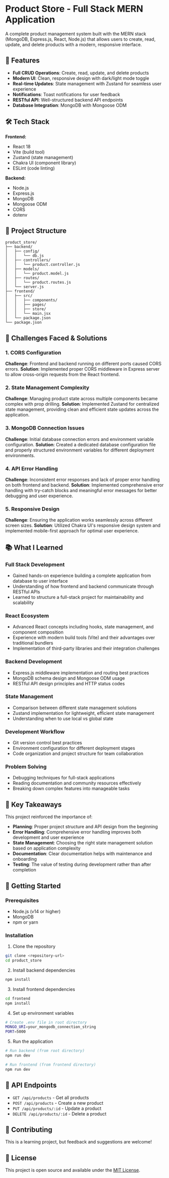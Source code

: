 # Product Store - Full Stack MERN Application

A complete product management system built with the MERN stack (MongoDB, Express.js, React, Node.js) that allows users to create, read, update, and delete products with a modern, responsive interface.

## 🚀 Features

- **Full CRUD Operations**: Create, read, update, and delete products
- **Modern UI**: Clean, responsive design with dark/light mode toggle
- **Real-time Updates**: State management with Zustand for seamless user experience
- **Notifications**: Toast notifications for user feedback
- **RESTful API**: Well-structured backend API endpoints
- **Database Integration**: MongoDB with Mongoose ODM

## 🛠️ Tech Stack

**Frontend:**
- React 18
- Vite (build tool)
- Zustand (state management)
- Chakra UI (component library)
- ESLint (code linting)

**Backend:**
- Node.js
- Express.js
- MongoDB
- Mongoose ODM
- CORS
- dotenv

## 📁 Project Structure

```
product_store/
├── backend/
│   ├── config/
│   │   └── db.js
│   ├── controllers/
│   │   └── product.controller.js
│   ├── models/
│   │   └── product.model.js
│   ├── routes/
│   │   └── product.routes.js
│   └── server.js
├── frontend/
│   ├── src/
│   │   ├── components/
│   │   ├── pages/
│   │   ├── store/
│   │   └── main.jsx
│   └── package.json
└── package.json
```

## 🚧 Challenges Faced & Solutions

### 1. **CORS Configuration**
**Challenge**: Frontend and backend running on different ports caused CORS errors.
**Solution**: Implemented proper CORS middleware in Express server to allow cross-origin requests from the React frontend.

### 2. **State Management Complexity**
**Challenge**: Managing product state across multiple components became complex with prop drilling.
**Solution**: Implemented Zustand for centralized state management, providing clean and efficient state updates across the application.

### 3. **MongoDB Connection Issues**
**Challenge**: Initial database connection errors and environment variable configuration.
**Solution**: Created a dedicated database configuration file and properly structured environment variables for different deployment environments.

### 4. **API Error Handling**
**Challenge**: Inconsistent error responses and lack of proper error handling on both frontend and backend.
**Solution**: Implemented comprehensive error handling with try-catch blocks and meaningful error messages for better debugging and user experience.

### 5. **Responsive Design**
**Challenge**: Ensuring the application works seamlessly across different screen sizes.
**Solution**: Utilized Chakra UI's responsive design system and implemented mobile-first approach for optimal user experience.

## 📚 What I Learned

### **Full Stack Development**
- Gained hands-on experience building a complete application from database to user interface
- Understanding of how frontend and backend communicate through RESTful APIs
- Learned to structure a full-stack project for maintainability and scalability

### **React Ecosystem**
- Advanced React concepts including hooks, state management, and component composition
- Experience with modern build tools (Vite) and their advantages over traditional bundlers
- Implementation of third-party libraries and their integration challenges

### **Backend Development**
- Express.js middleware implementation and routing best practices
- MongoDB schema design and Mongoose ODM usage
- RESTful API design principles and HTTP status codes

### **State Management**
- Comparison between different state management solutions
- Zustand implementation for lightweight, efficient state management
- Understanding when to use local vs global state

### **Development Workflow**
- Git version control best practices
- Environment configuration for different deployment stages
- Code organization and project structure for team collaboration

### **Problem Solving**
- Debugging techniques for full-stack applications
- Reading documentation and community resources effectively
- Breaking down complex features into manageable tasks

## 🎯 Key Takeaways

This project reinforced the importance of:
- **Planning**: Proper project structure and API design from the beginning
- **Error Handling**: Comprehensive error handling improves both development and user experience
- **State Management**: Choosing the right state management solution based on application complexity
- **Documentation**: Clear documentation helps with maintenance and onboarding
- **Testing**: The value of testing during development rather than after completion

## 🚀 Getting Started

### Prerequisites
- Node.js (v14 or higher)
- MongoDB
- npm or yarn

### Installation

1. Clone the repository
```bash
git clone <repository-url>
cd product_store
```

2. Install backend dependencies
```bash
npm install
```

3. Install frontend dependencies
```bash
cd frontend
npm install
```

4. Set up environment variables
```bash
# Create .env file in root directory
MONGO_URI=your_mongodb_connection_string
PORT=5000
```

5. Run the application
```bash
# Run backend (from root directory)
npm run dev

# Run frontend (from frontend directory)
npm run dev
```

## 🔗 API Endpoints

- `GET /api/products` - Get all products
- `POST /api/products` - Create a new product
- `PUT /api/products/:id` - Update a product
- `DELETE /api/products/:id` - Delete a product

## 🤝 Contributing

This is a learning project, but feedback and suggestions are welcome!

## 📝 License

This project is open source and available under the [MIT License](LICENSE).